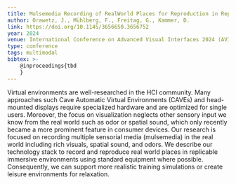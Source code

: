 ```yaml
---
title: Mulsemedia Recording of RealWorld Places for Reproduction in Replicable Immersive Environments
author: Orawetz, J., Mühlberg, F., Freitag, G., Kammer, D.
link: https://doi.org/10.1145/3656650.3656752
year: 2024
venue: International Conference on Advanced Visual Interfaces 2024 (AVI 2024), June 3–7, 2024, Arenzano, Genoa, Italy. ACM, New York, NY, USA (to appear)
type: conference
tags: multimodal
bibtex: >-
    @inproceedings{tbd
    }
---
```

Virtual environments are well-researched in the HCI community. Many approaches such Cave Automatic Virtual Environments (CAVEs) and head-mounted displays require specialized hardware and are optimized for single users. Moreover, the focus on visualization neglects other sensory input we know from the real world such as odor or spatial sound, which only recently became a more prominent feature in consumer devices. Our research is focused on recording multiple sensorial media (mulsemedia) in the real world including rich visuals, spatial sound, and odors. We describe our technology stack to record and reproduce real world places in replicable immersive environments using standard equipment where possible. Consequently, we can support more realistic training simulations or create leisure environments for relaxation.
